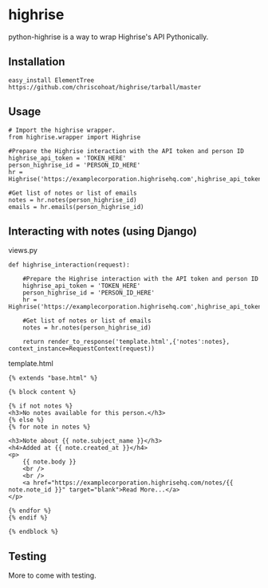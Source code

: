 highrise
=============

python-highrise is a way to wrap Highrise's API Pythonically.

Installation
-----------

    easy_install ElementTree https://github.com/chriscohoat/highrise/tarball/master


Usage
-----

    # Import the highrise wrapper.
    from highrise.wrapper import Highrise
    
    #Prepare the Highrise interaction with the API token and person ID
    highrise_api_token = 'TOKEN_HERE'
    person_highrise_id = 'PERSON_ID_HERE'
    hr = Highrise('https://examplecorporation.highrisehq.com',highrise_api_token)
    
    #Get list of notes or list of emails
    notes = hr.notes(person_highrise_id)
    emails = hr.emails(person_highrise_id)
    
Interacting with notes (using Django)
-----

views.py

	def highrise_interaction(request):
	
		#Prepare the Highrise interaction with the API token and person ID
    	highrise_api_token = 'TOKEN_HERE'
    	person_highrise_id = 'PERSON_ID_HERE'
    	hr = Highrise('https://examplecorporation.highrisehq.com',highrise_api_token)
    
   		#Get list of notes or list of emails
   		notes = hr.notes(person_highrise_id)
   		
   		return render_to_response('template.html',{'notes':notes}, context_instance=RequestContext(request))

template.html

	{% extends "base.html" %}
	
	{% block content %}

    {% if not notes %}
    <h3>No notes available for this person.</h3>
    {% else %}
    {% for note in notes %}
    
    <h3>Note about {{ note.subject_name }}</h3>
    <h4>Added at {{ note.created_at }}</h4>
	<p>
		{{ note.body }}
		<br />
		<br />
		<a href="https://examplecorporation.highrisehq.com/notes/{{ note.note_id }}" target="blank">Read More...</a>
	</p>
	
	{% endfor %}
	{% endif %}
	
	{% endblock %}

Testing
-------

More to come with testing.

